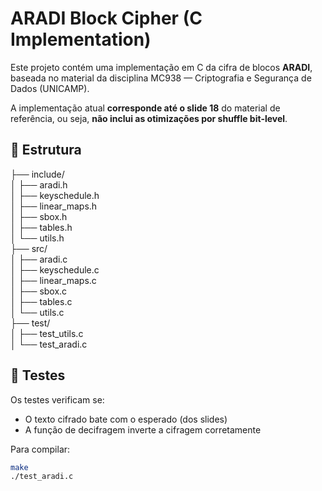 # ARADI Block Cipher (C Implementation)

Este projeto contém uma implementação em C da cifra de blocos **ARADI**, baseada no material da disciplina MC938 — Criptografia e Segurança de Dados (UNICAMP).

A implementação atual **corresponde até o slide 18** do material de referência, ou seja, **não inclui as otimizações por shuffle bit-level**.

## 📁 Estrutura
├── include/  
│ ├── aradi.h  
│ ├── keyschedule.h  
│ ├── linear_maps.h  
│ ├── sbox.h  
│ ├── tables.h  
│ └── utils.h  
├── src/  
│ ├── aradi.c  
│ ├── keyschedule.c  
│ ├── linear_maps.c  
│ ├── sbox.c  
│ ├── tables.c  
│ └── utils.c  
├── test/  
│ ├── test_utils.c  
│ └── test_aradi.c  

## 🧪 Testes

Os testes verificam se:

- O texto cifrado bate com o esperado (dos slides)
- A função de decifragem inverte a cifragem corretamente

Para compilar:

```bash
make
./test_aradi.c
